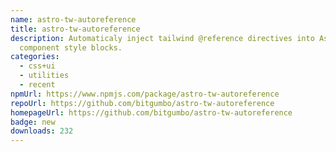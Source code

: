 ```yaml
---
name: astro-tw-autoreference
title: astro-tw-autoreference
description: Automaticaly inject tailwind @reference directives into Astro
  component style blocks.
categories:
  - css+ui
  - utilities
  - recent
npmUrl: https://www.npmjs.com/package/astro-tw-autoreference
repoUrl: https://github.com/bitgumbo/astro-tw-autoreference
homepageUrl: https://github.com/bitgumbo/astro-tw-autoreference
badge: new
downloads: 232
---
```

